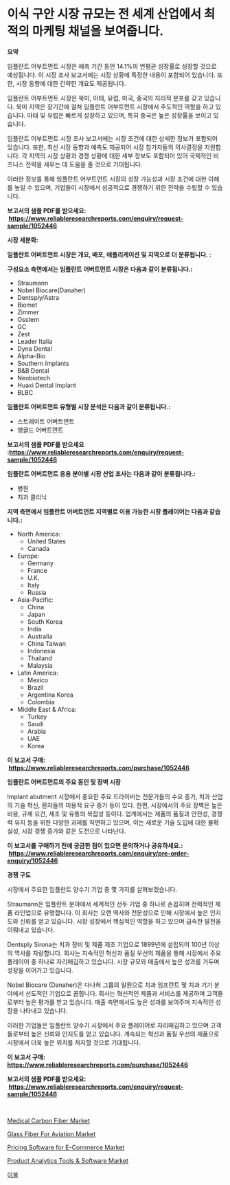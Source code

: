 <p><h1>이식 구안 시장 규모는 전 세계 산업에서 최적의 마케팅 채널을 보여줍니다.</h1></p><p><strong>요약</strong></p>
<p><p>임플란트 어부트먼트 시장은 예측 기간 동안 14.1%의 연평균 성장률로 성장할 것으로 예상됩니다. 이 시장 조사 보고서에는 시장 상황에 특정한 내용이 포함되어 있습니다. 또한, 시장 동향에 대한 간략한 개요도 제공됩니다.</p><p>임플란트 어부트먼트 시장은 북미, 아태, 유럽, 미국, 중국의 지리적 분포를 갖고 있습니다. 북미 지역은 장기간에 걸쳐 임플란트 어부트먼트 시장에서 주도적인 역할을 하고 있습니다. 아태 및 유럽은 빠르게 성장하고 있으며, 특히 중국은 높은 성장률을 보이고 있습니다.</p><p>임플란트 어부트먼트 시장 조사 보고서에는 시장 조건에 대한 상세한 정보가 포함되어 있습니다. 또한, 최신 시장 동향과 예측도 제공되어 시장 참가자들의 의사결정을 지원합니다. 각 지역의 시장 상황과 경쟁 상황에 대한 세부 정보도 포함되어 있어 국제적인 비즈니스 전략을 세우는 데 도움을 줄 것으로 기대됩니다.</p><p>이러한 정보를 통해 임플란트 어부트먼트 시장의 성장 가능성과 시장 조건에 대한 이해를 높일 수 있으며, 기업들이 시장에서 성공적으로 경쟁하기 위한 전략을 수립할 수 있습니다.</p></p>
<p><strong>보고서의 샘플 PDF를 받으세요: &nbsp;<a href="https://www.reliableresearchreports.com/enquiry/request-sample/1052446">https://www.reliableresearchreports.com/enquiry/request-sample/1052446</a></strong></p>
<p><strong>시장 세분화:</strong></p>
<p><strong> 임플란트 어버트먼트 시장은 개요, 배포, 애플리케이션 및 지역으로 더 분류됩니다. :</strong></p>
<p><strong>구성요소 측면에서는 임플란트 어버트먼트 시장은 다음과 같이 분류됩니다.:</strong></p>
<p><ul><li>Straumann</li><li>Nobel Biocare(Danaher)</li><li>Dentsply/Astra</li><li>Biomet</li><li>Zimmer</li><li>Osstem</li><li>GC</li><li>Zest</li><li>Leader Italia</li><li>Dyna Dental</li><li>Alpha-Bio</li><li>Southern Implants</li><li>B&B Dental</li><li>Neobiotech</li><li>Huaxi Dental Implant</li><li>BLBC</li></ul></p>
<p><strong> 임플란트 어버트먼트 유형별 시장 분석은 다음과 같이 분류됩니다.:</strong></p>
<p><ul><li>스트레이트 어버트먼트</li><li>앵글드 어버트먼트</li></ul></p>
<p><strong>보고서의 샘플 PDF를 받으세요 :<a href="https://www.reliableresearchreports.com/enquiry/request-sample/1052446">https://www.reliableresearchreports.com/enquiry/request-sample/1052446</a></strong></p>
<p><strong> 임플란트 어버트먼트 응용 분야별 시장 산업 조사는 다음과 같이 분류됩니다.:</strong></p>
<p><ul><li>병원</li><li>치과 클리닉</li></ul></p>
<p><strong>지역 측면에서 임플란트 어버트먼트 지역별로 이용 가능한 시장 플레이어는 다음과 같습니다.:</strong></p>
<p><ul>
    <li>
        North America:
        <ul>
            <li>United States</li>
            <li>Canada</li>
        </ul>
    </li>
    <li>
        Europe:
        <ul>
            <li>Germany</li>
            <li>France</li>
            <li>U.K.</li>
            <li>Italy</li>
            <li>Russia</li>
        </ul>
    </li>
    <li>
        Asia-Pacific:
        <ul>
            <li>China</li>
            <li>Japan</li>
            <li>South Korea</li>
            <li>India</li>
            <li>Australia</li>
            <li>China Taiwan</li>
            <li>Indonesia</li>
            <li>Thailand</li>
            <li>Malaysia</li>
        </ul>
    </li>
    <li>
        Latin America:
        <ul>
            <li>Mexico</li>
            <li>Brazil</li>
            <li>Argentina Korea</li>
            <li>Colombia</li>
        </ul>
    </li>
    <li>
        Middle East & Africa:
        <ul>
            <li>Turkey</li>
            <li>Saudi</li>
            <li>Arabia</li>
            <li>UAE</li>
            <li>Korea</li>
        </ul>
    </li>
    </ul></p>
<p><strong>이 보고서 구매: &nbsp;<a href="https://www.reliableresearchreports.com/purchase/1052446">https://www.reliableresearchreports.com/purchase/1052446</a></strong></p>
<p><strong>임플란트 어버트먼트의 주요 동인 및 장벽 시장</strong></p>
<p><p>Implant abutment 시장에서 중요한 주요 드라이버는 전문가들의 수요 증가, 치과 산업의 기술 혁신, 환자들의 미용적 요구 증가 등이 있다. 한편, 시장에서의 주요 장벽은 높은 비용, 규제 요건, 제조 및 유통의 복잡성 등이다. 업계에서는 제품의 품질과 안전성, 경쟁력 유지 등을 위한 다양한 과제를 직면하고 있으며, 이는 새로운 기술 도입에 대한 불확실성, 시장 경쟁 증가와 같은 도전으로 나타난다.</p></p>
<p><strong>이 보고서를 구매하기 전에 궁금한 점이 있으면 문의하거나 공유하세요.: &nbsp;<a href="https://www.reliableresearchreports.com/enquiry/pre-order-enquiry/1052446">https://www.reliableresearchreports.com/enquiry/pre-order-enquiry/1052446</a></strong></p>
<p><strong>경쟁 구도</strong></p>
<p><p>시장에서 주요한 임플란트 양수기 기업 중 몇 가지를 살펴보겠습니다.</p><p>Straumann은 임플란트 분야에서 세계적인 선두 기업 중 하나로 손꼽히며 전력적인 제품 라인업으로 유명합니다. 이 회사는 오랜 역사와 전문성으로 인해 시장에서 높은 인지도와 신뢰를 얻고 있습니다. 시장 성장에서 핵심적인 역할을 하고 있으며 급속한 발전을 이뤄내고 있습니다.</p><p>Dentsply Sirona는 치과 장비 및 제품 제조 기업으로 1899년에 설립되어 100년 이상의 역사를 자랑합니다. 회사는 지속적인 혁신과 품질 우선의 제품을 통해 시장에서 주요 플레이어 중 하나로 자리매김하고 있습니다. 시장 규모와 매출에서 높은 성과를 거두며 성장을 이어가고 있습니다.</p><p>Nobel Biocare (Danaher)은 다나허 그룹의 일원으로 치과 임프란트 및 치과 기기 분야에서 선도적인 기업으로 꼽힙니다. 회사는 혁신적인 제품과 서비스를 제공하며 고객들로부터 높은 평가를 받고 있습니다. 매출 측면에서도 높은 성과를 보여주며 지속적인 성장을 나타내고 있습니다.</p><p>이러한 기업들은 임플란트 양수기 시장에서 주요 플레이어로 자리매김하고 있으며 고객들로부터 높은 신뢰와 인지도를 얻고 있습니다. 계속되는 혁신과 품질 우선의 제품으로 시장에서 더욱 높은 위치를 차지할 것으로 기대됩니다.</p></p>
<p><strong>이 보고서 구매: &nbsp; <a href="https://www.reliableresearchreports.com/purchase/1052446">https://www.reliableresearchreports.com/purchase/1052446</a></strong></p>
<p><strong>보고서의 샘플 PDF를 받으세요: &nbsp;<a href="https://www.reliableresearchreports.com/enquiry/request-sample/1052446">https://www.reliableresearchreports.com/enquiry/request-sample/1052446</a></strong><strong></strong></p>
<p>&nbsp;</p>
<p><p><a href="https://github.com/mauripalmi/Market-Research-Report-List-2/blob/main/medical-carbon-fiber-market.md">Medical Carbon Fiber Market</a></p><p><a href="https://github.com/nicoletavirag/Market-Research-Report-List-2/blob/main/glass-fiber-for-aviation-market.md">Glass Fiber For Aviation Market</a></p><p><a href="https://issuu.com/reportprime-2/docs/pricing-software-for-e-commerce-market-size-2030.p">Pricing Software for E-Commerce Market</a></p><p><a href="https://issuu.com/reportprime-2/docs/product-analytics-tools-software-market-size-2030.">Product Analytics Tools & Software Market</a></p><p><a href="https://github.com/vs019sa3m8x/Market-Research-Report-List-1/blob/main/3183276181.md">이불</a></p></p>
